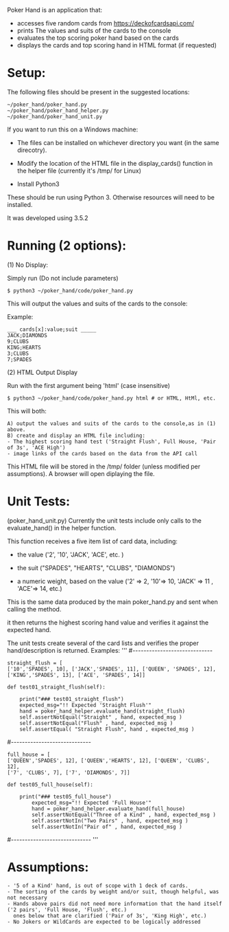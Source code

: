 Poker Hand is an application that:

- accesses five random cards from https://deckofcardsapi.com/
- prints The values and suits of the cards to the console
- evaluates the top scoring poker hand based on the cards
- displays the cards and top scoring hand in HTML format (if requested)


# Setup:
The following files should be present in the suggested locations:

	~/poker_hand/poker_hand.py
	~/poker_hand/poker_hand_helper.py
	~/poker_hand/poker_hand_unit.py

If you want to run this on a Windows machine:
- The files can be installed on whichever directory you want (in the same direcotry).
- Modify the location of the HTML file in the display_cards() function in the helper file (currently it's /tmp/ for Linux)

- Install Python3
	
These should be run using Python 3.  Otherwise resources will need to be installed.

It was developed using 3.5.2


# Running (2 options):
(1) No Display:

Simply run (Do not include parameters)

	$ python3 ~/poker_hand/code/poker_hand.py

This will output the values and suits of the cards to the console:

Example:

	___ cards[x]:value;suit _____
	JACK;DIAMONDS
	9;CLUBS
	KING;HEARTS
	3;CLUBS
	7;SPADES

(2) HTML Output Display

Run with the first argument being 'html' (case insensitive)

	$ python3 ~/poker_hand/code/poker_hand.py html # or HTML, HtMl, etc.

This will both:

	A) output the values and suits of the cards to the console,as in (1) above.
	B) create and display an HTML file including:
	- The highest scoring hand test ('Straight Flush', Full House, 'Pair of 3s', 'ACE High')
	- image links of the cards based on the data from the API call

This HTML file will be stored in the /tmp/ folder (unless modified per assumptions).  A browser will open diplaying the file.


# Unit Tests:

(poker_hand_unit.py)
Currently the unit tests include only calls to the evaluate_hand() in the helper function.

This function receives a five item list of card data, including:
- the value ('2', '10', 'JACK', 'ACE', etc. )

- the suit ("SPADES", "HEARTS", "CLUBS", "DIAMONDS")

- a numeric weight, based on the value ('2' => 2, '10'=> 10, 'JACK' => 11 , 'ACE'=> 14, etc.)

This is the same data produced by the main poker_hand.py and sent when calling the method.

it then returns the highest scoring hand value and verifies it against the expected hand.

The unit tests create several of the card lists and verifies the proper hand/description is returned.
Examples:
'''
#-----------------------------

	straight_flush = [
	['10','SPADES', 10], ['JACK','SPADES', 11], ['QUEEN', 'SPADES', 12],
	['KING','SPADES', 13], ['ACE', 'SPADES', 14]]

	def test01_straight_flush(self):

		print("### test01_straight_flush")
		expected_msg="!! Expected 'Straight Flush'"
		hand = poker_hand_helper.evaluate_hand(straight_flush)
		self.assertNotEqual("Straight" , hand, expected_msg )
		self.assertNotEqual("Flush" , hand, expected_msg )
		self.assertEqual( "Straight Flush", hand , expected_msg )

#-----------------------------

	full_house = [
	['QUEEN','SPADES', 12], ['QUEEN','HEARTS', 12], ['QUEEN', 'CLUBS', 12],
	['7', 'CLUBS', 7], ['7', 'DIAMONDS', 7]]

	def test05_full_house(self):

		print("### test05_full_house")
       		expected_msg="!! Expected 'Full House'"
        	hand = poker_hand_helper.evaluate_hand(full_house)
        	self.assertNotEqual("Three of a Kind" , hand, expected_msg )
        	self.assertNotIn("Two Pairs" , hand, expected_msg )
        	self.assertNotIn("Pair of" , hand, expected_msg )

#-----------------------------
'''
# Assumptions:
	- '5 of a Kind' hand, is out of scope with 1 deck of cards.
	- The sorting of the cards by weight and/or suit, though helpful, was not necessary
	- Hands above pairs did not need more information that the hand itself ('2 pairs', 'Full House, 'Flush', etc.)
  	  ones below that are clarified ('Pair of 3s', 'King High', etc.)
	- No Jokers or WildCards are expected to be logically addressed

